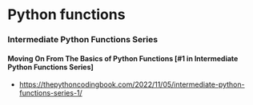 # Python functions



### Intermediate Python Functions Series

#### Moving On From The Basics of Python Functions [#1 in Intermediate Python Functions Series]
- https://thepythoncodingbook.com/2022/11/05/intermediate-python-functions-series-1/